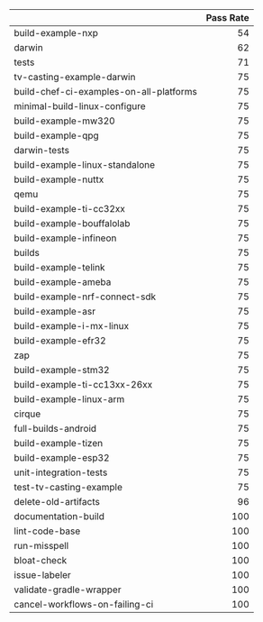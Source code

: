 |                                         |   Pass Rate |
|:----------------------------------------|------------:|
| build-example-nxp                       |          54 |
| darwin                                  |          62 |
| tests                                   |          71 |
| tv-casting-example-darwin               |          75 |
| build-chef-ci-examples-on-all-platforms |          75 |
| minimal-build-linux-configure           |          75 |
| build-example-mw320                     |          75 |
| build-example-qpg                       |          75 |
| darwin-tests                            |          75 |
| build-example-linux-standalone          |          75 |
| build-example-nuttx                     |          75 |
| qemu                                    |          75 |
| build-example-ti-cc32xx                 |          75 |
| build-example-bouffalolab               |          75 |
| build-example-infineon                  |          75 |
| builds                                  |          75 |
| build-example-telink                    |          75 |
| build-example-ameba                     |          75 |
| build-example-nrf-connect-sdk           |          75 |
| build-example-asr                       |          75 |
| build-example-i-mx-linux                |          75 |
| build-example-efr32                     |          75 |
| zap                                     |          75 |
| build-example-stm32                     |          75 |
| build-example-ti-cc13xx-26xx            |          75 |
| build-example-linux-arm                 |          75 |
| cirque                                  |          75 |
| full-builds-android                     |          75 |
| build-example-tizen                     |          75 |
| build-example-esp32                     |          75 |
| unit-integration-tests                  |          75 |
| test-tv-casting-example                 |          75 |
| delete-old-artifacts                    |          96 |
| documentation-build                     |         100 |
| lint-code-base                          |         100 |
| run-misspell                            |         100 |
| bloat-check                             |         100 |
| issue-labeler                           |         100 |
| validate-gradle-wrapper                 |         100 |
| cancel-workflows-on-failing-ci          |         100 |